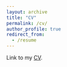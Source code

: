 ```yaml
---
layout: archive
title: "CV"
permalink: /cv/
author_profile: true
redirect_from:
  - /resume
---
```


Link to my [CV](https://eldavenport.github.io/files/Resume_Davenport.pdf).
